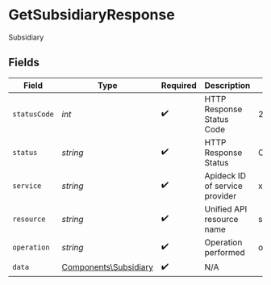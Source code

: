 # GetSubsidiaryResponse

Subsidiary


## Fields

| Field                                                          | Type                                                           | Required                                                       | Description                                                    | Example                                                        |
| -------------------------------------------------------------- | -------------------------------------------------------------- | -------------------------------------------------------------- | -------------------------------------------------------------- | -------------------------------------------------------------- |
| `statusCode`                                                   | *int*                                                          | :heavy_check_mark:                                             | HTTP Response Status Code                                      | 200                                                            |
| `status`                                                       | *string*                                                       | :heavy_check_mark:                                             | HTTP Response Status                                           | OK                                                             |
| `service`                                                      | *string*                                                       | :heavy_check_mark:                                             | Apideck ID of service provider                                 | xero                                                           |
| `resource`                                                     | *string*                                                       | :heavy_check_mark:                                             | Unified API resource name                                      | subsidiaries                                                   |
| `operation`                                                    | *string*                                                       | :heavy_check_mark:                                             | Operation performed                                            | one                                                            |
| `data`                                                         | [Components\Subsidiary](../../Models/Components/Subsidiary.md) | :heavy_check_mark:                                             | N/A                                                            |                                                                |